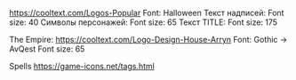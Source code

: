https://cooltext.com/Logos-Popular
Font: Halloween
Текст надписей:
Font size: 40
Символы персонажей:
Font size: 65
Текст TITLE:
Font size: 175

The Empire:
https://cooltext.com/Logo-Design-House-Arryn
Font: Gothic -> AvQest
Font size: 65

Spells
https://game-icons.net/tags.html

